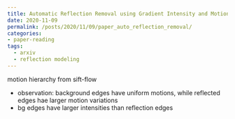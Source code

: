 ```yaml
---
title: Automatic Reflection Removal using Gradient Intensity and Motion Cues
date: 2020-11-09
permalink: /posts/2020/11/09/paper_auto_reflection_removal/
categories:
- paper-reading
tags:
  - arxiv
  - reflection modeling
---
```


motion hierarchy from sift-flow
- observation: background edges have uniform motions, while reflected edges hae larger motion variations
- bg edges have larger intensities than reflection edges